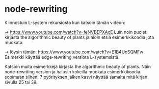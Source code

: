 # node-rewriting

Kiinnostuin L-system rekursiosta kun katsoin tämän videon:

-> https://www.youtube.com/watch?v=feNVBEPXAcE
Luin noin puolet kirjasta the algorithmic beauty of plants ja aloin etsiä esimerkkikoodia jota muokata.

-> löysin tämän: https://www.youtube.com/watch?v=E1B4UoSQMFw 
Esimerkki käyttää edge-rewriting versiota L-systemsistä. 

Katsoin muita esimerkkejä kirjasta the algorithmic beauty of plants. Näin node-rewriting version ja halusin kokeilla muokata
esimerkkikoodia sopimaan siihen. 7 pyörityksen jälken kasvi näyttää samalta mitä kirjan sivulla 25 tai 39.

